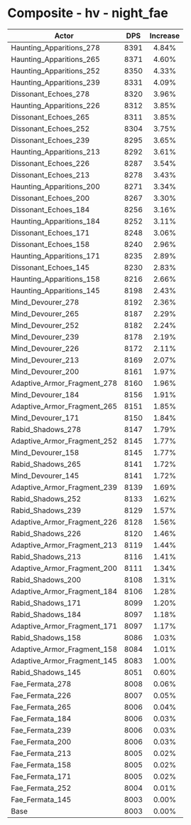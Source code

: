 # Composite - hv - night_fae
| Actor | DPS | Increase |
|---|:---:|:---:|
|Haunting_Apparitions_278|8391|4.84%|
|Haunting_Apparitions_265|8371|4.60%|
|Haunting_Apparitions_252|8350|4.33%|
|Haunting_Apparitions_239|8331|4.09%|
|Dissonant_Echoes_278|8320|3.96%|
|Haunting_Apparitions_226|8312|3.85%|
|Dissonant_Echoes_265|8311|3.85%|
|Dissonant_Echoes_252|8304|3.75%|
|Dissonant_Echoes_239|8295|3.65%|
|Haunting_Apparitions_213|8292|3.61%|
|Dissonant_Echoes_226|8287|3.54%|
|Dissonant_Echoes_213|8278|3.43%|
|Haunting_Apparitions_200|8271|3.34%|
|Dissonant_Echoes_200|8267|3.30%|
|Dissonant_Echoes_184|8256|3.16%|
|Haunting_Apparitions_184|8252|3.11%|
|Dissonant_Echoes_171|8248|3.06%|
|Dissonant_Echoes_158|8240|2.96%|
|Haunting_Apparitions_171|8235|2.89%|
|Dissonant_Echoes_145|8230|2.83%|
|Haunting_Apparitions_158|8216|2.66%|
|Haunting_Apparitions_145|8198|2.43%|
|Mind_Devourer_278|8192|2.36%|
|Mind_Devourer_265|8187|2.29%|
|Mind_Devourer_252|8182|2.24%|
|Mind_Devourer_239|8178|2.19%|
|Mind_Devourer_226|8172|2.11%|
|Mind_Devourer_213|8169|2.07%|
|Mind_Devourer_200|8161|1.97%|
|Adaptive_Armor_Fragment_278|8160|1.96%|
|Mind_Devourer_184|8156|1.91%|
|Adaptive_Armor_Fragment_265|8151|1.85%|
|Mind_Devourer_171|8150|1.84%|
|Rabid_Shadows_278|8147|1.79%|
|Adaptive_Armor_Fragment_252|8145|1.77%|
|Mind_Devourer_158|8145|1.77%|
|Rabid_Shadows_265|8141|1.72%|
|Mind_Devourer_145|8141|1.72%|
|Adaptive_Armor_Fragment_239|8139|1.69%|
|Rabid_Shadows_252|8133|1.62%|
|Rabid_Shadows_239|8129|1.57%|
|Adaptive_Armor_Fragment_226|8128|1.56%|
|Rabid_Shadows_226|8120|1.46%|
|Adaptive_Armor_Fragment_213|8119|1.44%|
|Rabid_Shadows_213|8116|1.41%|
|Adaptive_Armor_Fragment_200|8111|1.34%|
|Rabid_Shadows_200|8108|1.31%|
|Adaptive_Armor_Fragment_184|8106|1.28%|
|Rabid_Shadows_171|8099|1.20%|
|Rabid_Shadows_184|8097|1.18%|
|Adaptive_Armor_Fragment_171|8097|1.17%|
|Rabid_Shadows_158|8086|1.03%|
|Adaptive_Armor_Fragment_158|8084|1.01%|
|Adaptive_Armor_Fragment_145|8083|1.00%|
|Rabid_Shadows_145|8051|0.60%|
|Fae_Fermata_278|8008|0.06%|
|Fae_Fermata_226|8007|0.05%|
|Fae_Fermata_265|8006|0.04%|
|Fae_Fermata_184|8006|0.03%|
|Fae_Fermata_239|8006|0.03%|
|Fae_Fermata_200|8006|0.03%|
|Fae_Fermata_213|8005|0.02%|
|Fae_Fermata_158|8005|0.02%|
|Fae_Fermata_171|8005|0.02%|
|Fae_Fermata_252|8004|0.01%|
|Fae_Fermata_145|8003|0.00%|
|Base|8003|0.00%|
